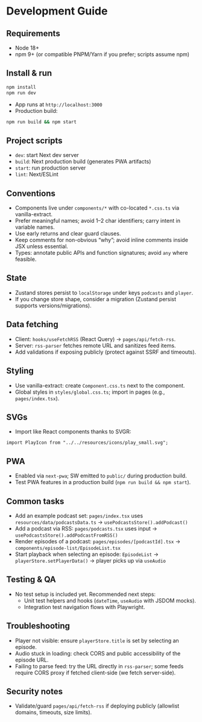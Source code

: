 # Development Guide

## Requirements

- Node 18+
- npm 9+ (or compatible PNPM/Yarn if you prefer; scripts assume npm)

## Install & run

```sh
npm install
npm run dev
```

- App runs at `http://localhost:3000`
- Production build:

```sh
npm run build && npm start
```

## Project scripts

- `dev`: start Next dev server
- `build`: Next production build (generates PWA artifacts)
- `start`: run production server
- `lint`: Next/ESLint

## Conventions

- Components live under `components/*` with co-located `*.css.ts` via vanilla-extract.
- Prefer meaningful names; avoid 1–2 char identifiers; carry intent in variable names.
- Use early returns and clear guard clauses.
- Keep comments for non-obvious “why”; avoid inline comments inside JSX unless essential.
- Types: annotate public APIs and function signatures; avoid `any` where feasible.

## State

- Zustand stores persist to `localStorage` under keys `podcasts` and `player`.
- If you change store shape, consider a migration (Zustand persist supports versions/migrations).

## Data fetching

- Client: `hooks/useFetchRSS` (React Query) → `pages/api/fetch-rss`.
- Server: `rss-parser` fetches remote URL and sanitizes feed items.
- Add validations if exposing publicly (protect against SSRF and timeouts).

## Styling

- Use vanilla-extract: create `Component.css.ts` next to the component.
- Global styles in `styles/global.css.ts`; import in pages (e.g., `pages/index.tsx`).

## SVGs

- Import like React components thanks to SVGR:

```tsx
import PlayIcon from "../../resources/icons/play_small.svg";
```

## PWA

- Enabled via `next-pwa`; SW emitted to `public/` during production build.
- Test PWA features in a production build (`npm run build && npm start`).

## Common tasks

- Add an example podcast set: `pages/index.tsx` uses `resources/data/podcastsData.ts` → `usePodcastsStore().addPodcast()`
- Add a podcast via RSS: `pages/podcasts.tsx` uses input → `usePodcastsStore().addPodcastFromRSS()`
- Render episodes of a podcast: `pages/episodes/[podcastId].tsx` → `components/episode-list/EpisodeList.tsx`
- Start playback when selecting an episode: `EpisodeList` → `playerStore.setPlayerData()` → player picks up via `useAudio`

## Testing & QA

- No test setup is included yet. Recommended next steps:
  - Unit test helpers and hooks (`dateTime`, `useAudio` with JSDOM mocks).
  - Integration test navigation flows with Playwright.

## Troubleshooting

- Player not visible: ensure `playerStore.title` is set by selecting an episode.
- Audio stuck in loading: check CORS and public accessibility of the episode URL.
- Failing to parse feed: try the URL directly in `rss-parser`; some feeds require CORS proxy if fetched client-side (we fetch server-side).

## Security notes

- Validate/guard `pages/api/fetch-rss` if deploying publicly (allowlist domains, timeouts, size limits).
